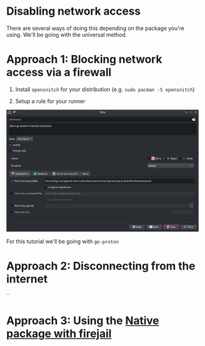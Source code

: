 # Disabling network access

There are several ways of doing this depending on the package you're using. We'll be going with the universal method.

# Approach 1: Blocking network access via a firewall

1. Install `opensnitch` for your distribution (e.g. `sudo pacman -S opensnitch`)

2. Setup a rule for your runner

![](/Lutris/Images/3.png)

For this tutorial we'll be going with `ge-proton`

# Approach 2: Disconnecting from the internet

``

# Approach 3: Using the [Native package with firejail](/Lutris/DisableNetworkAccess-native.md)
